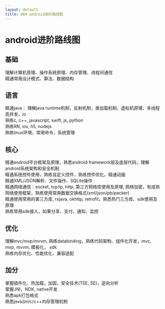 ```yaml
---
layout: default
title: 004 android进阶路线图
---
```


# android进阶路线图

## 基础
理解计算机原理、操作系统原理、内存管理、进程间通信  
精通常用设计模式、算法、数据结构  

## 语言
精通java： 理解java runtime机制，反射机制，类加载机制，虚拟机原理，多线程高并发，io  
熟练c, c++, javascript, swift, js, python  
熟练RN, ios, h5, nodejs  
熟练linux环境，常用命令，系统管理  

## 核心
精通android平台框架及原理，熟悉android framework层及底层代码，理解android系统架构和安全机制  
精通系统控件使用，熟练自定义控件，熟练控件优化，精通动画  
精通XML/JSON解析、文件操作、SQLite操作  
精通网络通信：socket, tcp/ip, http, 第三方网络库使用及原理, 网络加密，有成熟网络使用框架，熟练使用常用数据交换格式(xml/json/pb/packer)  
精通使用常用的第三方库, rxjava, okhttp, retrofit，熟悉热门三方库、sdk使用及原理  
熟练常用sdk接入，如果分享、支付、通知、监控  

## 优化
理解mvc/mvp/mvvm, 熟练databinding，熟练代码架构、组件化开发，mvc, mvp, mvvm, 模板化， sdk  
熟练内存优化、性能优化、兼容适配  

## 加分
掌握插件化、热加载，加固，安全技术(TEE, SE)，逆向分析  
掌握JNI，NDK, native开发  
熟悉apk打包格式  
熟悉java/jni/c/c++内存管理机制  

